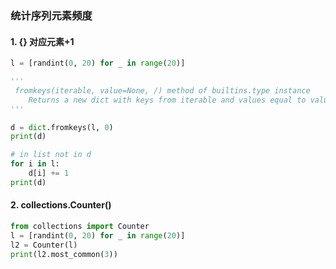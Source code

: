###  统计序列元素频度
#### 1.  {} 对应元素+1

```python
l = [randint(0, 20) for _ in range(20)]

'''
 fromkeys(iterable, value=None, /) method of builtins.type instance
    Returns a new dict with keys from iterable and values equal to value.
'''

d = dict.fromkeys(l, 0)
print(d)

# in list not in d
for i in l:
    d[i] += 1
print(d)
```
#### 2. collections.Counter()

```python
from collections import Counter
l = [randint(0, 20) for _ in range(20)]
l2 = Counter(l)
print(l2.most_common(3))
```